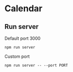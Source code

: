 # Calendar

## Run server
Default port 3000
```
npm run server
```

Custom port
```
npm run server -- --port PORT
```